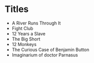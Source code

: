 # Titles

- A River Runs Through It
- Fight Club
- 12 Years a Slave
- The Big Short
- 12 Monkeys
- The Curious Case of Benjamin Button
- Imaginarium of doctor Parnasus
